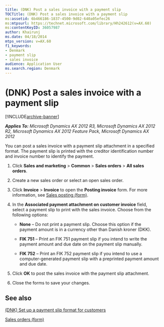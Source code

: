 ```yaml
---
title: (DNK) Post a sales invoice with a payment slip
TOCTitle: (DNK) Post a sales invoice with a payment slip
ms:assetid: 6b466186-1837-4500-9d02-640a05efec26
ms:mtpsurl: https://technet.microsoft.com/library/Hh242612(v=AX.60)
ms:contentKeyID: 36057987
author: Khairunj
ms.date: 04/18/2014
mtps_version: v=AX.60
f1_keywords:
- Denmark
- payment slip
- sales invoice
audience: Application User
ms.search.region: Denmark
---
```


# (DNK) Post a sales invoice with a payment slip 


[!INCLUDE[archive-banner](includes/archive-banner.md)]


_**Applies To:** Microsoft Dynamics AX 2012 R3, Microsoft Dynamics AX 2012 R2, Microsoft Dynamics AX 2012 Feature Pack, Microsoft Dynamics AX 2012_

You can post a sales invoice with a payment slip attachment in a specified format. The payment slip is printed with the creditor identification number and invoice number to identify the payment.

1.  Click **Sales and marketing** \> **Common** \> **Sales orders** \> **All sales orders**.

2.  Create a new sales order or select an open sales order.

3.  Click **Invoice** \> **Invoice** to open the **Posting invoice** form. For more information, see [Sales posting (form)](https://technet.microsoft.com/library/aa550287\(v=ax.60\)).

4.  In the **Associated payment attachment on customer invoice** field, select a payment slip to print with the sales invoice. Choose from the following options:
    
      - **None** – Do not print a payment slip. Choose this option if the payment amount is in a currency other than Danish kroner (DKK).
    
      - **FIK 751** – Print an FIK 751 payment slip if you intend to write the payment amount and due date on the payment slip manually.
    
      - **FIK 752** – Print an FIK 752 payment slip if you intend to use a computer-generated payment slip with a preprinted payment amount and due date.

5.  Click **OK** to post the sales invoice with the payment slip attachment.

6.  Close the forms to save your changes.

## See also

[(DNK) Set up a payment slip format for customers](dnk-set-up-a-payment-slip-format-for-customers.md)

[Sales orders (form)](https://technet.microsoft.com/library/aa585863\(v=ax.60\))

  


